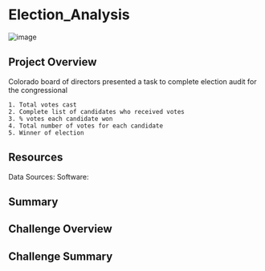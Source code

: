 # Election_Analysis
![image](https://user-images.githubusercontent.com/102937320/164949949-755bea8a-c24e-4603-a845-2a090b8cf1d0.png)
## Project Overview
Colorado board of directors presented a task to complete election audit for the congressional 

    1. Total votes cast
    2. Complete list of candidates who received votes    
    3. % votes each candidate won 
    4. Total number of votes for each candidate
    5. Winner of election
    
 ## Resources
 Data Sources:
 Software: 
 
 ## Summary
 
 ## Challenge Overview
 
 ## Challenge Summary 
